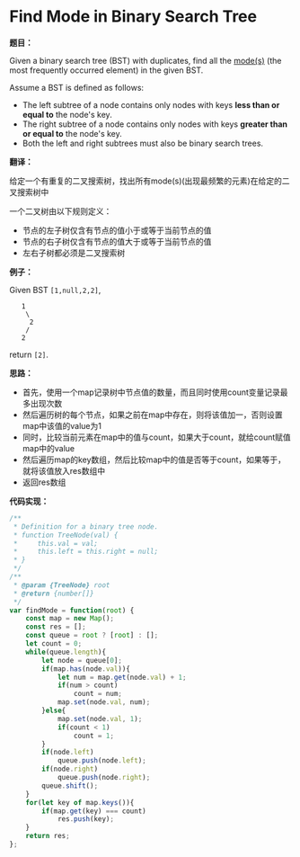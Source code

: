 # Find Mode in Binary Search Tree

**题目：**

Given a binary search tree (BST) with duplicates, find all the [mode(s)](https://en.wikipedia.org/wiki/Mode_(statistics)) (the most frequently occurred element) in the given BST.

Assume a BST is defined as follows:

- The left subtree of a node contains only nodes with keys **less than or equal to** the node's key.
- The right subtree of a node contains only nodes with keys **greater than or equal to** the node's key.
- Both the left and right subtrees must also be binary search trees.

**翻译：**

给定一个有重复的二叉搜索树，找出所有mode(s)(出现最频繁的元素)在给定的二叉搜索树中

一个二叉树由以下规则定义：

* 节点的左子树仅含有节点的值小于或等于当前节点的值
* 节点的右子树仅含有节点的值大于或等于当前节点的值
* 左右子树都必须是二叉搜索树

**例子：**

Given BST `[1,null,2,2]`,

```
   1
    \
     2
    /
   2

```

return `[2]`.

**思路：**

* 首先，使用一个map记录树中节点值的数量，而且同时使用count变量记录最多出现次数
* 然后遍历树的每个节点，如果之前在map中存在，则将该值加一，否则设置map中该值的value为1
* 同时，比较当前元素在map中的值与count，如果大于count，就给count赋值map中的value
* 然后遍历map的key数组，然后比较map中的值是否等于count，如果等于，就将该值放入res数组中
* 返回res数组

**代码实现：**

```javascript
/**
 * Definition for a binary tree node.
 * function TreeNode(val) {
 *     this.val = val;
 *     this.left = this.right = null;
 * }
 */
/**
 * @param {TreeNode} root
 * @return {number[]}
 */
var findMode = function(root) {
    const map = new Map();
    const res = [];
    const queue = root ? [root] : [];
    let count = 0;
    while(queue.length){
        let node = queue[0];
        if(map.has(node.val)){
            let num = map.get(node.val) + 1;
            if(num > count)
                count = num;
            map.set(node.val, num);
        }else{
            map.set(node.val, 1);
            if(count < 1)
                count = 1;
        }
        if(node.left)
            queue.push(node.left);
        if(node.right)
            queue.push(node.right);
        queue.shift();
    }
    for(let key of map.keys()){
        if(map.get(key) === count)
            res.push(key);
    }
    return res;
};
```

